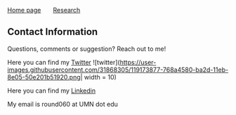 [Home page](./index.md) &nbsp; &nbsp; &nbsp; [Research](./Research.md) 

## Contact Information
Questions, comments or suggestion? Reach out to me!

Here you can find my [Twitter](https://twitter.com/CR46_) 
![twitter](https://user-images.githubusercontent.com/31868305/119173877-768a4580-ba2d-11eb-8e05-50e201b51920.png| width = 10)

Here you can find my [Linkedin](https://www.linkedin.com/in/christopher-rounds-6a9b19189)

My email is round060 at UMN dot edu
